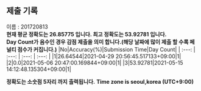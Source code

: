


  
## 제출 기록  
이름 : 201720813  
**현재 평균 정확도는 26.85775 입니다. 최고 정확도는 53.92781 입니다.**  
**Day Count가 음수인 경우 감점 제출을 의미 합니다.(해당 날짜에 많이 제출 할 수록 페널티 점수가 커집니다.)**
|No|Accuracy(%)|Submission Time|Day Count|
| :---: | :---: | :---: | :---: |
|1|26.64544|2021-04-29 20:56:45.517133+09:00|1|
|2|0.0|2021-05-06 20:47:00.169844+09:00|1|
|3|53.92781|2021-05-15 14:12:48.135304+09:00|1|


**정확도는 소숫점 5자리 까지 출력됩니다.**
**Time zone is seoul,korea (UTC+9:00)**
